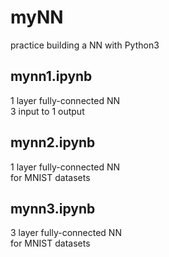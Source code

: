 # myNN
practice building a NN with Python3

## mynn1.ipynb
1 layer fully-connected NN  
3 input to 1 output

## mynn2.ipynb
1 layer fully-connected NN  
for MNIST datasets

## mynn3.ipynb
3 layer fully-connected NN  
for MNIST datasets
